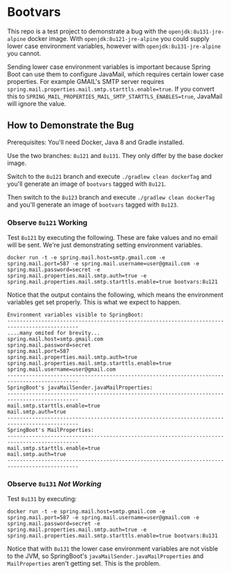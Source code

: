 # Bootvars

This repo is a test project to demonstrate a bug with the `openjdk:8u131-jre-alpine` docker image. With `openjdk:8u121-jre-alpine` you could supply lower case environment variables, however with `openjdk:8u131-jre-alpine` you cannot.

Sending lower case environment variables is important because Spring Boot can use them to configure JavaMail, which requires certain lower case properties. For example GMAIL's SMTP server requires `spring.mail.properties.mail.smtp.starttls.enable=true`. If you convert this to `SPRING_MAIL_PROPERTIES_MAIL_SMTP_STARTTLS_ENABLES=true`, JavaMail will ignore the value.

## How to Demonstrate the Bug

Prerequisites: You'll need Docker, Java 8 and Gradle installed.

Use the two branches: `8u121` and `8u131`. They only differ by the base docker image.

Switch to the `8u121` branch and execute `./gradlew clean dockerTag` and you'll generate an image of `bootvars` tagged with `8u121`.

Then switch to the `8u123` branch and execute `./gradlew clean dockerTag` and you'll generate an image of `bootvars` tagged with `8u123`.
 
### Observe `8u121` Working
Test `8u121` by executing the following. These are fake values and no email will be sent. We're just demonstrating setting environment variables.

	docker run -t -e spring.mail.host=smtp.gmail.com -e spring.mail.port=587 -e spring.mail.username=user@gmail.com -e spring.mail.password=secret -e spring.mail.properties.mail.smtp.auth=true -e spring.mail.properties.mail.smtp.starttls.enable=true bootvars:8u121 

Notice that the output contains the following, which means the environment variables get set properly. This is what we expect to happen.

```
Environment variables visible to SpringBoot:
---------------------------------------------------------------------------------------------
....many omited for brevity...
spring.mail.host=smtp.gmail.com
spring.mail.password=secret
spring.mail.port=587
spring.mail.properties.mail.smtp.auth=true
spring.mail.properties.mail.smtp.starttls.enable=true
spring.mail.username=user@gmail.com
---------------------------------------------------------------------------------------------
SpringBoot's javaMailSender.javaMailProperties:
---------------------------------------------------------------------------------------------
mail.smtp.starttls.enable=true
mail.smtp.auth=true
---------------------------------------------------------------------------------------------
SpringBoot's MailProperties:
---------------------------------------------------------------------------------------------
mail.smtp.starttls.enable=true
mail.smtp.auth=true
---------------------------------------------------------------------------------------------
```

### Observe `8u131` *Not Working*

Test `8u131` by executing:

	docker run -t -e spring.mail.host=smtp.gmail.com -e spring.mail.port=587 -e spring.mail.username=user@gmail.com -e spring.mail.password=secret -e spring.mail.properties.mail.smtp.auth=true -e spring.mail.properties.mail.smtp.starttls.enable=true bootvars:8u131
	
Notice that with `8u131` the lower case environment variables are not visble to the JVM, so SpringBoot's `javaMailSender.javaMailProperties` and `MailProperties` aren't getting set. This is the problem.